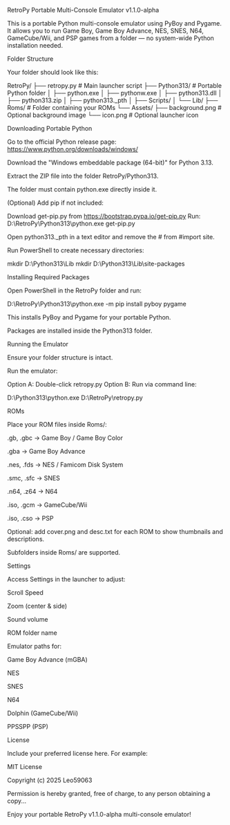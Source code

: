 RetroPy Portable Multi-Console Emulator v1.1.0-alpha

This is a portable Python multi-console emulator using PyBoy and Pygame.
It allows you to run Game Boy, Game Boy Advance, NES, SNES, N64, GameCube/Wii, and PSP games from a folder — no system-wide Python installation needed.

Folder Structure

Your folder should look like this:

RetroPy/
├── retropy.py               # Main launcher script
├── Python313/               # Portable Python folder
│    ├── python.exe
│    ├── pythonw.exe
│    ├── python313.dll
│    ├── python313.zip
│    ├── python313._pth
│    ├── Scripts/
│    └── Lib/
├── Roms/                    # Folder containing your ROMs
└── Assets/
     ├── background.png      # Optional background image
     └── icon.png            # Optional launcher icon

Downloading Portable Python

Go to the official Python release page:
https://www.python.org/downloads/windows/

Download the "Windows embeddable package (64-bit)" for Python 3.13.

Extract the ZIP file into the folder RetroPy/Python313.

The folder must contain python.exe directly inside it.

(Optional) Add pip if not included:

Download get-pip.py from https://bootstrap.pypa.io/get-pip.py
Run: D:\RetroPy\Python313\python.exe get-pip.py


Open python313._pth in a text editor and remove the # from #import site.

Run PowerShell to create necessary directories:

mkdir D:\Python313\Lib
mkdir D:\Python313\Lib\site-packages

Installing Required Packages

Open PowerShell in the RetroPy folder and run:

D:\RetroPy\Python313\python.exe -m pip install pyboy pygame


This installs PyBoy and Pygame for your portable Python.

Packages are installed inside the Python313 folder.

Running the Emulator

Ensure your folder structure is intact.

Run the emulator:

Option A: Double-click retropy.py
Option B: Run via command line:

D:\Python313\python.exe D:\RetroPy\retropy.py

ROMs

Place your ROM files inside Roms/:

.gb, .gbc → Game Boy / Game Boy Color

.gba → Game Boy Advance

.nes, .fds → NES / Famicom Disk System

.smc, .sfc → SNES

.n64, .z64 → N64

.iso, .gcm → GameCube/Wii

.iso, .cso → PSP

Optional: add cover.png and desc.txt for each ROM to show thumbnails and descriptions.

Subfolders inside Roms/ are supported.

Settings

Access Settings in the launcher to adjust:

Scroll Speed

Zoom (center & side)

Sound volume

ROM folder name

Emulator paths for:

Game Boy Advance (mGBA)

NES

SNES

N64

Dolphin (GameCube/Wii)

PPSSPP (PSP)

License

Include your preferred license here. For example:

MIT License

Copyright (c) 2025 Leo59063

Permission is hereby granted, free of charge, to any person obtaining a copy...

Enjoy your portable RetroPy v1.1.0-alpha multi-console emulator!
